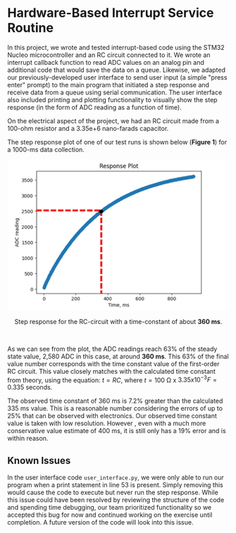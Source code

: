 # Hardware-Based Interrupt Service Routine
 
 In this project, we wrote and tested interrupt-based code using the STM32 Nucleo microcontroller and an RC circuit connected to it. We wrote an interrupt callback function to read ADC values on an analog pin and additional code that would save the data on a queue. Likewise, we adapted our previously-developed user interface to send user input (a simple "press enter" prompt) to the main program that initiated a step response and receive data from a queue using serial communication. The user interface also included printing and plotting functionality to visually show the step response (in the form of ADC reading as a function of time).
 
 On the electrical aspect of the project, we had an RC circuit made from a 100-ohm resistor and a 3.35e+6 nano-farads capacitor.
 
 The step response plot of one of our test runs is shown below (**Figure 1**) for a 1000-ms data collection.

 <p align="center">
    <img src="https://github.com/jdlu97/Hardware-based-ISR/blob/main/img/step_response.jpg?raw=true" alt="Step response of RC circuit"/>
 </p>
 
 <p align="center">Step response for the RC-circuit with a time-constant of about <b>360 ms</b>.</p><br/>
 
 As we can see from the plot, the ADC readings reach 63% of the steady state value, 2,580 ADC in this case, at around **360 ms**. 
 This 63% of the final value number corresponds with the time constant value of the first-order RC circuit. This value closely matches with the calculated time constant from theory, using the equation: $t=RC$, where $t = 100$ &Omega; x $3.35x10^{-3} F = 0.335$ seconds.
 
 The observed time constant of 360 ms is 7.2% greater than the calculated 335 ms value. This is a reasonable number considering the errors of up to 25% that can be observed with electronics. Our observed time constant value is taken with low resolution. However , even with a much more conservative value estimate of 400 ms, it is still only has a 19% error and is within reason. 
 
 ## Known Issues
 
 In the user interface code `user_interface.py`, we were only able to run our program when a print statement in line 53 is present. Simply removing this would cause the code to execute but never run the step response. While this issue could have been resolved by reviewing the structure of the code and spending time debugging, our team prioritized functionality so we accepted this bug for now and continued working on the exercise until completion. A future version of the code will look into this issue.